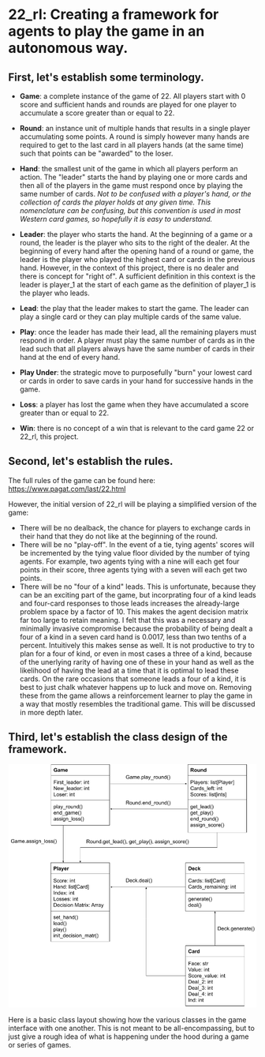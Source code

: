 # 22_rl: Creating a framework for agents to play the game in an autonomous way. 

## First, let's establish some terminology. 

- **Game**: a complete instance of the game of 22. All players start with 0 score and sufficient hands and rounds are played for one player to accumulate a score greater than or equal to 22. 

- **Round**: an instance unit of multiple hands that results in a single player accumulating some points. A round is simply however many hands are required to get to the last card in all players hands (at the same time) such that points can be "awarded" to the loser. 

- **Hand**: the smallest unit of the game in which all players perform an action. The "leader" starts the hand by playing one or more cards and then all of the players in the game must respond once by playing the same number of cards. *Not to be confused with a player's hand, or the collection of cards the player holds at any given time. This nomenclature can be confusing, but this convention is used in most Western card games, so hopefully it is easy to understand.*

- **Leader**: the player who starts the hand. At the beginning of a game or a round, the leader is the player who sits to the right of the dealer. At the beginning of every hand after the opening hand of a round or game, the leader is the player who played the highest card or cards in the previous hand. However, in the context of this project, there is no dealer and there is concept for "right of". A sufficient definition in this context is the leader is player_1 at the start of each game as the definition of player_1 is the player who leads. 

- **Lead**: the play that the leader makes to start the game. The leader can play a single card or they can play multiple cards of the same value. 

- **Play**: once the leader has made their lead, all the remaining players must respond in order. A player must play the same number of cards as in the lead such that all players always have the same number of cards in their hand at the end of every hand. 

- **Play Under**: the strategic move to purposefully "burn" your lowest card or cards in order to save cards in your hand for successive hands in the game. 

- **Loss**: a player has lost the game when they have accumulated a score greater than or equal to 22. 

- **Win**: there is no concept of a win that is relevant to the card game 22 or 22_rl, this project. 

## Second, let's establish the rules. 

The full rules of the game can be found here: https://www.pagat.com/last/22.html

However, the initial version of 22_rl will be playing a simplified version of the game: 
- There will be no dealback, the chance for players to exchange cards in their hand that they do not like at the beginning of the round. 
- There will be no "play-off". In the event of a tie, tying agents' scores will be incremented by the tying value floor divided by the number of tying agents. For example, two agents tying with a nine will each get four points in their score, three agents tying with a seven will each get two points. 
- There will be no "four of a kind" leads. This is unfortunate, because they can be an exciting part of the game, but incorprating four of a kind leads and four-card responses to those leads increases the already-large problem space by a factor of 10. This makes the agent decision matrix far too large to retain meaning. I felt that this was a necessary and minimally invasive compromise because the probability of being dealt a four of a kind in a seven card hand is 0.0017, less than two tenths of a percent. Intuitively this makes sense as well. It is not productive to try to plan for a four of kind, or even in most cases a three of a kind, because of the unerlying rarity of having one of these in your hand as well as the likelihood of having the lead at a time that it is optimal to lead these cards. On the rare occasions that someone leads a four of a kind, it is best to just chalk whatever happens up to luck and move on. Removing these from the game allows a reinforcement learner to play the game in a way that mostly resembles the traditional game. This will be discussed in more depth later. 

## Third, let's establish the class design of the framework.

![Basic class diagram](../assets/class_diagram.png "Basic class diagram")

Here is a basic class layout showing how the various classes in the game interface with one another. This is not meant to be all-encompassing, but to just give a rough idea of what is happening under the hood during a game or series of games. 




